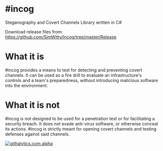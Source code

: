 #incog
======

Steganography and Covert Channels Library written in C#

Download release files from:
https://github.com/SimWitty/Incog/tree/master/Release

What it is
==========

#incog provides a means to test for detecting and preventing covert channels. It can be used as a fire drill to evaluate an infrastructure's controls and a team's preparedness, without introducing malicious software into the environment.

What it is not
==============

#incog is not designed to be used for a penetration test or for facilitating a security breach. It does not evade anti-virus software, or otherwise conceal its actions. #incog is strictly meant for opening covert channels and testing defenses against said channels.


[![githalytics.com alpha](https://cruel-carlota.pagodabox.com/299f7cdbf2cc7f8abcee60a8bca8a270 "githalytics.com")](http://githalytics.com/SimWitty/Incog)
